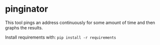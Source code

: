 # pinginator
This tool pings an address continuously for some amount of time and then graphs the results.

Install requirements with:
`pip install -r requirements`
